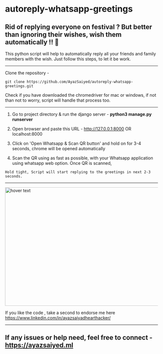# autoreply-whatsapp-greetings 


Rid of replying everyone on festival ? But better than ignoring their wishes, wish them automatically !! 💫
-----------
This python script will help to automatically reply all your friends and family members with the wish. Just follow this steps, to let it be work.

------------
Clone the repository -
```
git clone https://github.com/AyazSaiyed/autoreply-whatsapp-greetings.git
```

Check if you have downloaded the chromedriver for mac or windows, if not than not to worry, script will handle that process too.


-----------

1) Go to project directory & run the django server - <b>python3 manage.py runserver</b>

2) Open browser and paste this URL - http://127.0.0.1:8000 OR localhost:8000

3) Click on 'Open Whatsapp & Scan QR button' and hold on for 3-4 seconds, chrome will be opened automatically 

4) Scan the QR using as fast as possible, with your Whatsapp application using whatsapp web option.
Once QR is scanned, 

```
Hold tight, Script will start replying to the greetings in next 2-3 seconds.
```

------------



  <img src="https://res.cloudinary.com/darkworldfacerecognition/image/upload/v1604414249/Screen_Shot_2020-11-03_at_8.06.15_PM_pyl839.png" width="820" height="390" title="hover text">

If you like the code , take a second to endorse me here 
https://www.linkedin.com/in/ayazsaiyadhearthacker/

-------------------------
If any issues or help need, feel free to connect - https://ayazsaiyed.ml 
-------------------------
